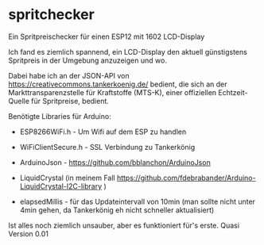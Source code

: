 # spritchecker
Ein Spritpreischecker für einen ESP12 mit 1602 LCD-Display 

Ich fand es ziemlich spannend, ein LCD-Display den aktuell günstigstens Spritpreis in der Umgebung anzuzeigen und wo.

Dabei habe ich an der JSON-API von https://creativecommons.tankerkoenig.de/ bedient, die sich an der Markttransparenzstelle für Kraftstoffe (MTS-K), einer offiziellen Echtzeit-Quelle für Spritpreise, bedient.

Benötigte Libraries für Arduino:

  - ESP8266WiFi.h - Um Wifi auf dem ESP zu handlen

  - WiFiClientSecure.h - SSL Verbindung zu Tankerkönig

  - ArduinoJson - https://github.com/bblanchon/ArduinoJson

  - LiquidCrystal (in meinem Fall https://github.com/fdebrabander/Arduino-LiquidCrystal-I2C-library )

  - elapsedMillis - für das Updateintervall von 10min (man sollte nicht unter 4min gehen, da Tankerkönig eh nicht schneller aktualisiert)


Ist alles noch ziemlich unsauber, aber es funktioniert für's erste. Quasi Version 0.01



